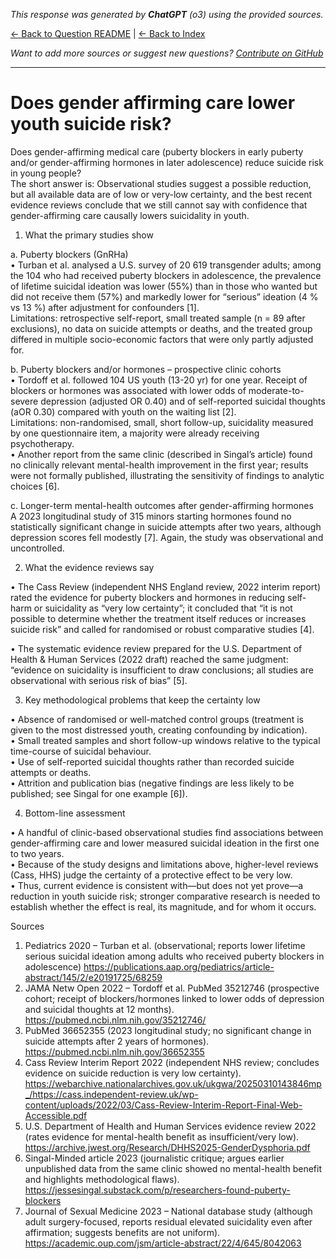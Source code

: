 <!-- 
Generated by: chatgpt
Model: o3
Prompt type: sources
Generated at: 2025-06-12T11:11:06.387324
-->

*This response was generated by **ChatGPT** (o3) using the provided sources.*

[← Back to Question README](README.md) | [← Back to Index](../README.md)

*Want to add more sources or suggest new questions? [Contribute on GitHub](https://github.com/justinwest/SuggestedSources)*

---

# Does gender affirming care lower youth suicide risk?

Does gender-affirming medical care (puberty blockers in early puberty and/or gender-affirming hormones in later adolescence) reduce suicide risk in young people?  
The short answer is:  Observational studies suggest a possible reduction, but all available data are of low or very-low certainty, and the best recent evidence reviews conclude that we still cannot say with confidence that gender-affirming care causally lowers suicidality in youth.

1. What the primary studies show  

a. Puberty blockers (GnRHa)  
• Turban et al. analysed a U.S. survey of 20 619 transgender adults; among the 104 who had received puberty blockers in adolescence, the prevalence of lifetime suicidal ideation was lower (55%) than in those who wanted but did not receive them (57%) and markedly lower for “serious” ideation (4 % vs 13 %) after adjustment for confounders [1].  
Limitations: retrospective self-report, small treated sample (n = 89 after exclusions), no data on suicide attempts or deaths, and the treated group differed in multiple socio-economic factors that were only partly adjusted for.

b. Puberty blockers and/or hormones – prospective clinic cohorts  
• Tordoff et al. followed 104 US youth (13-20 yr) for one year. Receipt of blockers or hormones was associated with lower odds of moderate-to-severe depression (adjusted OR 0.40) and of self-reported suicidal thoughts (aOR 0.30) compared with youth on the waiting list [2].  
Limitations: non-randomised, small, short follow-up, suicidality measured by one questionnaire item, a majority were already receiving psychotherapy.  
• Another report from the same clinic (described in Singal’s article) found no clinically relevant mental-health improvement in the first year; results were not formally published, illustrating the sensitivity of findings to analytic choices [6].

c. Longer-term mental-health outcomes after gender-affirming hormones  
A 2023 longitudinal study of 315 minors starting hormones found no statistically significant change in suicide attempts after two years, although depression scores fell modestly [7]. Again, the study was observational and uncontrolled.

2. What the evidence reviews say  

• The Cass Review (independent NHS England review, 2022 interim report) rated the evidence for puberty blockers and hormones in reducing self-harm or suicidality as “very low certainty”; it concluded that “it is not possible to determine whether the treatment itself reduces or increases suicide risk” and called for randomised or robust comparative studies [4].  

• The systematic evidence review prepared for the U.S. Department of Health & Human Services (2022 draft) reached the same judgment: “evidence on suicidality is insufficient to draw conclusions; all studies are observational with serious risk of bias” [5].  

3. Key methodological problems that keep the certainty low  

• Absence of randomised or well-matched control groups (treatment is given to the most distressed youth, creating confounding by indication).  
• Small treated samples and short follow-up windows relative to the typical time-course of suicidal behaviour.  
• Use of self-reported suicidal thoughts rather than recorded suicide attempts or deaths.  
• Attrition and publication bias (negative findings are less likely to be published; see Singal for one example [6]).  

4. Bottom-line assessment  

• A handful of clinic-based observational studies find associations between gender-affirming care and lower measured suicidal ideation in the first one to two years.  
• Because of the study designs and limitations above, higher-level reviews (Cass, HHS) judge the certainty of a protective effect to be very low.  
• Thus, current evidence is consistent with—but does not yet prove—a reduction in youth suicide risk; stronger comparative research is needed to establish whether the effect is real, its magnitude, and for whom it occurs.

Sources  

1. Pediatrics 2020 – Turban et al. (observational; reports lower lifetime serious suicidal ideation among adults who received puberty blockers in adolescence)  https://publications.aap.org/pediatrics/article-abstract/145/2/e20191725/68259  
2. JAMA Netw Open 2022 – Tordoff et al. PubMed 35212746 (prospective cohort; receipt of blockers/hormones linked to lower odds of depression and suicidal thoughts at 12 months).  https://pubmed.ncbi.nlm.nih.gov/35212746/  
3. PubMed 36652355 (2023 longitudinal study; no significant change in suicide attempts after 2 years of hormones).  https://pubmed.ncbi.nlm.nih.gov/36652355  
4. Cass Review Interim Report 2022 (independent NHS review; concludes evidence on suicide reduction is very low certainty).  https://webarchive.nationalarchives.gov.uk/ukgwa/20250310143846mp_/https://cass.independent-review.uk/wp-content/uploads/2022/03/Cass-Review-Interim-Report-Final-Web-Accessible.pdf  
5. U.S. Department of Health and Human Services evidence review 2022 (rates evidence for mental-health benefit as insufficient/very low).  https://archive.jwest.org/Research/DHHS2025-GenderDysphoria.pdf  
6. Singal-Minded article 2023 (journalistic critique; argues earlier unpublished data from the same clinic showed no mental-health benefit and highlights methodological flaws).  https://jessesingal.substack.com/p/researchers-found-puberty-blockers  
7. Journal of Sexual Medicine 2023 – National database study (although adult surgery-focused, reports residual elevated suicidality even after affirmation; suggests benefits are not uniform).  https://academic.oup.com/jsm/article-abstract/22/4/645/8042063